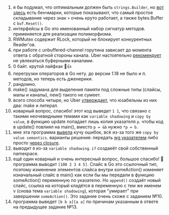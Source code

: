 1. я бы подумал, что оптимальным должен быть `strings.Builder`, но [вот здесь](https://gist.github.com/dtjm/c6ebc86abe7515c988ec) есть бенчмарки, которые показывают, что самый простое складывание через знак `+` очень круто работает, а также bytes.Buffer с `buf.Reset()`.
2. интерфейсы в Go это именованный набор сигнатур методов. применяется для реализации полиморфизма.
3. RWMutex содержит RLock, который не блокирует конкурентных Reader'ов.
4. при работе с unbuffered-channel горутина зависает до момента ответа с обратной стороны канала. Uber настоятельно [рекомендует](https://github.com/uber-go/guide/blob/master/style.md#channel-size-is-one-or-none) не увлекаться буферными каналами.
5. 0 байт. крутой лайфхак 🙂👍
6. перегрузки операторов в Go нету. до версии 1.18 не было и п. методов, но теперь есть дженерики.
7. рандомно.
8. make() задумана для выделения памяти под сложные типы (слайсы, мапы и каналы), new() такого не сумеет.
9. всего способа четыре, но Uber [утверждает](https://github.com/uber-go/guide/blob/master/style.md#initializing-maps), что юзабельны из них два: make и литерал.
10. коварный вопрос, спасибо! этот код выведет `1 1`, что  связано с такими неочевидными темами как `variable shadowing` и `copy by value`, в функцию update попадает лишь копия указателя `p`. чтобы код в update() повлиял на main(), вместо `p = &b` нужно `*p = b`.
11. мне эта программа [вывела](https://go.dev/play/p/dIImieVIJEz) кучу ошибок, всё из-за того же `copy by value semantics`. варианты решения: передать [wg указателем](https://go.dev/play/p/0lIzCrepwhK) либо просто [через closure](https://go.dev/play/p/g84tWdNmiyz).
12. выводит `0` из-за `variable shadowing`. `if` создаеёт свой собственный namespace.
13. ещё один коварный и очень интересный вопрос, большое спасибо! 🙏 программа выводит `[100 2 3 4 5]`. Слайс в Go это ссылочный тип, поэтому изменение элементов слайса внутри someAction() изменяет изначальный слайс в main() как если бы мы передали в функцию someAction() переменную по указателю. Но `append()` создаёт новый слайс, ссылка на который кладётся в переменную с тем же именем v (снова тема `variable shadowing`), которая "умирает" при завершении `someAction()`. Это задание очень схоже с заданием №10.
14. программа выведет `[b b a][a a]` по причинам указанным в ответе на предыдущее задание №13.
